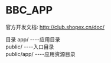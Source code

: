 # BBC_APP
官方开发文档:
http://club.shopex.cn/doc/

目录
app/         ----应用目录  
public/      ----入口目录  
public/app/  ----应用资源目录  
